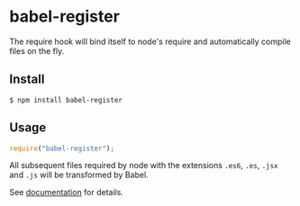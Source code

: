 # babel-register

The require hook will bind itself to node's require and automatically compile files on the fly.

## Install

```
$ npm install babel-register
```

## Usage

```js
require("babel-register");
```

All subsequent files required by node with the extensions `.es6`, `.es`, `.jsx` and `.js` will be transformed by Babel.

See [documentation](http://babeljs.io/docs/usage/require/) for details.
